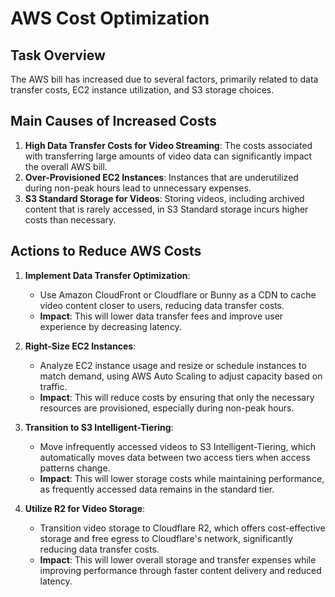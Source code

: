 # AWS Cost Optimization

## Task Overview

The AWS bill has increased due to several factors, primarily related to data transfer costs, EC2 instance utilization, and S3 storage choices.

## Main Causes of Increased Costs

1. **High Data Transfer Costs for Video Streaming**: The costs associated with transferring large amounts of video data can significantly impact the overall AWS bill.
2. **Over-Provisioned EC2 Instances**: Instances that are underutilized during non-peak hours lead to unnecessary expenses.
3. **S3 Standard Storage for Videos**: Storing videos, including archived content that is rarely accessed, in S3 Standard storage incurs higher costs than necessary.

## Actions to Reduce AWS Costs

1. **Implement Data Transfer Optimization**:

   - Use Amazon CloudFront or Cloudflare or Bunny as a CDN to cache video content closer to users, reducing data transfer costs.
   - **Impact**: This will lower data transfer fees and improve user experience by decreasing latency.

2. **Right-Size EC2 Instances**:

   - Analyze EC2 instance usage and resize or schedule instances to match demand, using AWS Auto Scaling to adjust capacity based on traffic.
   - **Impact**: This will reduce costs by ensuring that only the necessary resources are provisioned, especially during non-peak hours.

3. **Transition to S3 Intelligent-Tiering**:

   - Move infrequently accessed videos to S3 Intelligent-Tiering, which automatically moves data between two access tiers when access patterns change.
   - **Impact**: This will lower storage costs while maintaining performance, as frequently accessed data remains in the standard tier.

4. **Utilize R2 for Video Storage**:
   - Transition video storage to Cloudflare R2, which offers cost-effective storage and free egress to Cloudflare's network, significantly reducing data transfer costs.
   - **Impact**: This will lower overall storage and transfer expenses while improving performance through faster content delivery and reduced latency.
